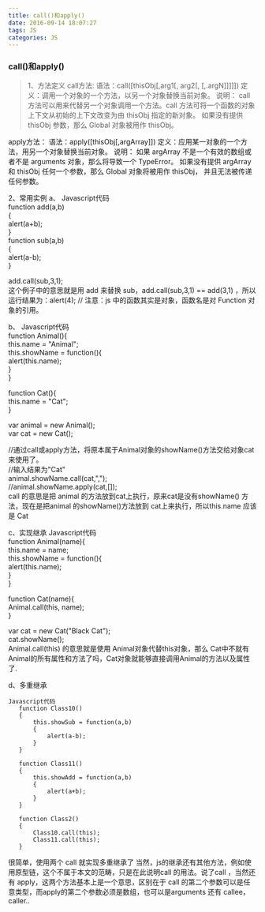 ```yaml
---
title: call()和apply()
date: 2016-09-14 18:07:27
tags: JS
categories: JS
---
```


### call()和apply()

> 1、方法定义
call方法: 
语法：call([thisObj[,arg1[, arg2[,   [,.argN]]]]]) 
定义：调用一个对象的一个方法，以另一个对象替换当前对象。 
说明： 
call 方法可以用来代替另一个对象调用一个方法。call 方法可将一个函数的对象上下文从初始的上下文改变为由 thisObj 指定的新对象。 
如果没有提供 thisObj 参数，那么 Global 对象被用作 thisObj。 

apply方法： 
语法：apply([thisObj[,argArray]]) 
定义：应用某一对象的一个方法，用另一个对象替换当前对象。 
说明： 
如果 argArray 不是一个有效的数组或者不是 arguments 对象，那么将导致一个 TypeError。 
如果没有提供 argArray 和 thisObj 任何一个参数，那么 Global 对象将被用作 thisObj， 并且无法被传递任何参数。
 
 <!-- more -->
2、常用实例
a、
Javascript代码  
  function add(a,b)  
  {  
       alert(a+b);  
   }  
   function sub(a,b)  
   {  
       alert(a-b);  
   }  
     
   add.call(sub,3,1);   
 这个例子中的意思就是用 add 来替换 sub，add.call(sub,3,1) == add(3,1) ，所以运行结果为：alert(4); // 注意：js 中的函数其实是对象，函数名是对 Function 对象的引用。
 
b、
Javascript代码  
   function Animal(){    
       this.name = "Animal";    
       this.showName = function(){    
           alert(this.name);    
       }    
   }    
     
   function Cat(){    
       this.name = "Cat";    
   }    
      
   var animal = new Animal();    
   var cat = new Cat();    
       
   //通过call或apply方法，将原本属于Animal对象的showName()方法交给对象cat来使用了。    
   //输入结果为"Cat"    
   animal.showName.call(cat,",");    
   //animal.showName.apply(cat,[]);  
 call 的意思是把 animal 的方法放到cat上执行，原来cat是没有showName() 方法，现在是把animal 的showName()方法放到 cat上来执行，所以this.name 应该是 Cat
 
c、实现继承
Javascript代码  
   function Animal(name){      
       this.name = name;      
       this.showName = function(){      
           alert(this.name);      
       }      
   }      
       
   function Cat(name){    
       Animal.call(this, name);    
   }      
       
   var cat = new Cat("Black Cat");     
   cat.showName();  
 Animal.call(this) 的意思就是使用 Animal对象代替this对象，那么 Cat中不就有Animal的所有属性和方法了吗，Cat对象就能够直接调用Animal的方法以及属性了.
 
d、多重继承
```
Javascript代码  
   function Class10()  
   {  
       this.showSub = function(a,b)  
       {  
           alert(a-b);  
       }  
   }  
     
   function Class11()  
   {  
       this.showAdd = function(a,b)  
       {  
           alert(a+b);  
       }  
   }  
     
   function Class2()  
   {  
       Class10.call(this);  
       Class11.call(this);  
   }  
```
 很简单，使用两个 call 就实现多重继承了
当然，js的继承还有其他方法，例如使用原型链，这个不属于本文的范畴，只是在此说明call 的用法。说了call ，当然还有 apply，这两个方法基本上是一个意思，区别在于 call 的第二个参数可以是任意类型，而apply的第二个参数必须是数组，也可以是arguments
还有 callee，caller..
